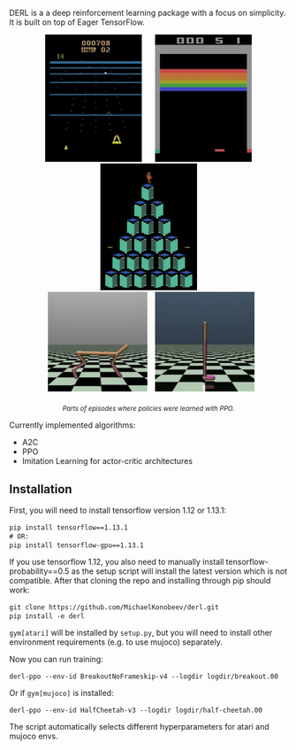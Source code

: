 DERL is a a deep reinforcement learning package with a focus on
simplicity. It is built on top of Eager TensorFlow.

<p align="middle">
  <img src="./assets/beam-rider.gif" width=175 hspace=10/>
  <img src="./assets/breakout.gif" width=175 hspace=10/>
  <img src="./assets/qbert.gif" width=175 hspace=10/>
  <br/>
  <img src="./assets/half-cheetah.gif" width=180 hspace=10/>
  <img src="./assets/walker2d.gif" width=180 hsapce=10/>
  <p align="center">
    <sub><i>Parts of episodes where policies were learned with PPO.</i></sub>
  </p>
</p>

Currently implemented algorithms:

- A2C
- PPO
- Imitation Learning for actor-critic architectures

## Installation

First, you will need to install tensorflow version 1.12 or 1.13.1:

```{bash}
pip install tensorflow==1.13.1
# OR:
pip install tensorflow-gpu==1.13.1
```

If you use tensorflow 1.12, you also need to manually install
tensorflow-probability==0.5 as the setup script will install the
latest version which is not compatible.  After that cloning the
repo and installing through pip should work:

```{bash}
git clone https://github.com/MichaelKonobeev/derl.git
pip install -e derl
```

`gym[atari]` will be installed by `setup.py`, but you will need
to install other environment requirements (e.g. to use mujoco)
separately.

Now you can run training:

```{bash}
derl-ppo --env-id BreakoutNoFrameskip-v4 --logdir logdir/breakout.00
```

Or if `gym[mujoco]` is installed:

```{bash}
derl-ppo --env-id HalfCheetah-v3 --logdir logdir/half-cheetah.00
```

The script automatically selects different hyperparameters for
atari and mujoco envs.
